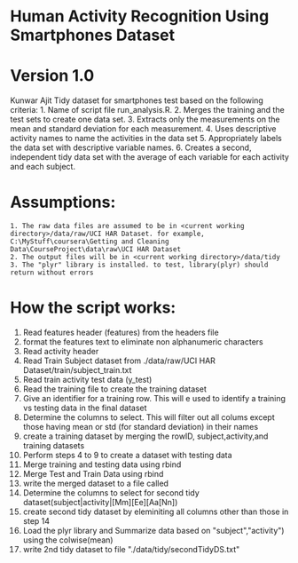 
Human Activity Recognition Using Smartphones Dataset
==================================================================


Version 1.0
==================================================================
Kunwar Ajit
Tidy dataset for smartphones test based on the following criteria:
	1. Name of script file run_analysis.R. 
	2. Merges the training and the test sets to create one data set.
	3. Extracts only the measurements on the mean and standard deviation for each measurement. 
	4. Uses descriptive activity names to name the activities in the data set
	5. Appropriately labels the data set with descriptive variable names. 
	6. Creates a second, independent tidy data set with the average of each variable for each activity and each subject. 


Assumptions:
===================
	1. The raw data files are assumed to be in <current working directory>/data/raw/UCI HAR Dataset. for example, C:\MyStuff\coursera\Getting and Cleaning Data\CourseProject\data\raw\UCI HAR Dataset
	2. The output files will be in <current working directory>/data/tidy
	3. The "plyr" library is installed. to test, library(plyr) should return without errors


How the script works:
=====================
1. Read features header (features) from the headers file
2. format the features text to eliminate non alphanumeric characters
3. Read activity header
4. Read Train Subject dataset from ./data/raw/UCI HAR Dataset/train/subject_train.txt
5. Read train activity test data (y_test)
6. Read the training file to create the training dataset
7. Give an identifier for a training row. This will e used to identify a training vs testing data in the final dataset
8. Determine the columns to select. This will filter out all colums except those having mean or std (for standard deviation) in their names
9. create a training dataset  by merging the rowID, subject,activity,and training datasets
10. Perform steps 4 to 9 to create a dataset with testing data
11. Merge training and testing data using rbind
12. Merge Test and Train Data using rbind
13. write the merged dataset to a file called 
14. Determine the columns to select for second tidy dataset(subject|activity|[Mm][Ee][Aa[Nn])
15. create second tidy dataset by eleminiting all columns other than those in step 14
16. Load the plyr library and Summarize data based on "subject","activity") using the colwise(mean)
17. write 2nd tidy dataset to file "./data/tidy/secondTidyDS.txt"


